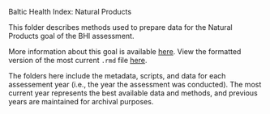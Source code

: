 Baltic Health Index: Natural Products

This folder describes methods used to prepare data for the Natural Products goal of the BHI assessment.

More information about this goal is available [here](https://github.com/OHI-Science/bhi-prep/tree/master/ref/goal_summaries/NP.Rmd). 
View the formatted version of the most current `.rmd` file [here](https://github.com/OHI-Science/bhi-prep/tree/master/prep/NP/v2019/np_prep.rmd).

The folders here include the metadata, scripts, and data for each assessement year (i.e., the year the assessment was conducted). The most current year represents the best available data and methods, and previous years are maintained for archival purposes.
